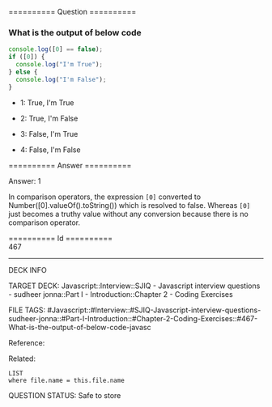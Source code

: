 ========== Question ==========  

### What is the output of below code

```javascript
console.log([0] == false);
if ([0]) {
  console.log("I'm True");
} else {
  console.log("I'm False");
}
```

- 1: True, I'm True

- 2: True, I'm False

- 3: False, I'm True

- 4: False, I'm False  

========== Answer ==========  

Answer: 1

In comparison operators, the expression `[0]` converted to
Number([0].valueOf().toString()) which is resolved to false. Whereas `[0]` just
becomes a truthy value without any conversion because there is no comparison
operator.

========== Id ==========  
467

---

DECK INFO

TARGET DECK: Javascript::Interview::SJIQ - Javascript interview questions - sudheer jonna::Part I - Introduction::Chapter 2 - Coding Exercises

FILE TAGS: #Javascript::#Interview::#SJIQ-Javascript-interview-questions-sudheer-jonna::#Part-I-Introduction::#Chapter-2-Coding-Exercises::#467-What-is-the-output-of-below-code-javasc

Reference:

Related:

```dataview
LIST
where file.name = this.file.name
```

QUESTION STATUS: Safe to store
